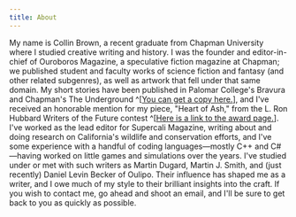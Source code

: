 ```yaml
---
title: About
---
```


My name is Collin Brown, a recent graduate from Chapman University where I studied creative writing and history. I was the founder and editor-in-chief of Ouroboros Magazine, a speculative fiction magazine at Chapman; we published student and faculty works of science fiction and fantasy (and other related subgenres), as well as artwork that fell under that same domain. My short stories have been published in Palomar College's Bravura and Chapman's The Underground ^[[You can get a copy here.](https://www.amazon.com/Underground-Experimental-Zine-Chapman-University/dp/1720503508)], and I've received an honorable mention for my piece, "Heart of Ash," from the L. Ron Hubbard Writers of the Future contest ^[[Here is a link to the award page.](https://www.writersofthefuture.com/writers-of-the-future-4th-quarter-standings-for-year-35/)]. I've worked as the lead editor for Supercali Magazine, writing about and doing research on California's wildlife and conservation efforts, and I've some experience with a handful of coding languages—mostly C++ and C#—having worked on little games and simulations over the years. I've studied under or met with such writers as Martin Dugard, Martin J. Smith, and (just recently) Daniel Levin Becker of Oulipo. Their influence has shaped me as a writer, and I owe much of my style to their brilliant insights into the craft. If you wish to contact me, go ahead and shoot an email, and I'll be sure to get back to you as quickly as possible.